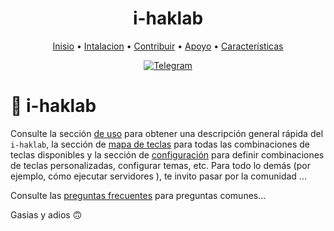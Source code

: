 <h1 align="center">i-haklab</h1>

<div align="center">
        <a href="https://victorh028.github.io/i-Haklab/#">Inisio</a>
  <span> • </span>
            <a href="https://victorh028.github.io/i-Haklab/install">Intalacion</a>
  <span> • </span>
               <a href="">Contribuir</a>
  <span> • </span>
        <a href="">Apoyo</a>
  <span> • </span>
        <a href="https://nvchad.com/docs/features">Características</a>
  <p></p>
</div> 

<div align="center">

[![Telegram](https://img.shields.io/badge/Telegram-blue.svg?style=flat-square&logo=Telegram&logoColor=white)](https://t.me/Ivam3by_Cinderella)

  </div>

# 🕋 i-haklab

Consulte la sección [de uso]() para obtener una descripción general rápida del `i-haklab`, 
la sección de [mapa de teclas]() para todas las combinaciones de teclas disponibles 
y la sección de [configuración]() para definir combinaciones de teclas personalizadas,
configurar temas, etc. Para todo lo demás (por ejemplo, cómo ejecutar servidores ), te
invito pasar por la comunidad ...

Consulte las [preguntas frecuentes]() para preguntas comunes...


Gasias y adios 🙃 
